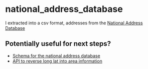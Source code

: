 # national_address_database

I extracted into a csv format, addresses from the [National Address Database](https://www.transportation.gov/mission/open/gis/national-address-database/national-address-database-nad-disclaimer)

## Potentially useful for next steps?
- [Schema for the national address database](https://www.transportation.gov/sites/dot.gov/files/docs/mission/gis/national-address-database/308816/nad-schema-v1.pdf)
- [API to reverse long lat into area information](https://geo.fcc.gov/api/census/#!/area/get_area)